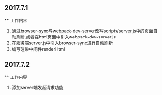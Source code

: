 ## 2017.7.1
** 工作内容
1. 通过browser-sync与webpack-dev-server改写scripts/server.js中的页面自动刷新,或者在html页面中引入webpack-dev-server.js
2. 在服务端server.js中引入browser-sync进行自动刷新
3. 编写渲染中间件renderHtml

## 2017.7.2
** 工作内容
1. 添加server端发起请求功能